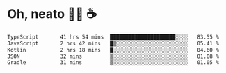 # Oh, neato 🧑‍💻 ☕

<!--START_SECTION:waka-->

```txt
TypeScript       41 hrs 54 mins  █████████████████████░░░░   83.55 %
JavaScript       2 hrs 42 mins   █▒░░░░░░░░░░░░░░░░░░░░░░░   05.41 %
Kotlin           2 hrs 18 mins   █░░░░░░░░░░░░░░░░░░░░░░░░   04.60 %
JSON             32 mins         ▒░░░░░░░░░░░░░░░░░░░░░░░░   01.08 %
Gradle           31 mins         ▒░░░░░░░░░░░░░░░░░░░░░░░░   01.05 %
```

<!--END_SECTION:waka-->

